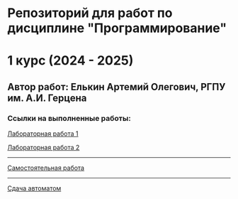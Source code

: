 # Репозиторий для работ по дисциплине "Программирование"
# 1 курс (2024 - 2025)
## Автор работ: Елькин Артемий Олегович, РГПУ им. А.И. Герцена

### Ссылки на выполненные работы:
[Лабораторная работа 1](https://github.com/temaelkin/PROG_LABS/blob/main/LR1/lab_1-%D0%95%D0%BB%D1%8C%D0%BA%D0%B8%D0%BD_%D0%90%D1%80%D1%82%D0%B5%D0%BC%D0%B8%D0%B9_1%D0%BA%D1%83%D1%80%D1%81_%D0%98%D0%92%D0%A2-1.2.md)

[Лабораторная работа 2](https://github.com/temaelkin/PROG_LABS/blob/main/LR2/lab_2-%D0%95%D0%BB%D1%8C%D0%BA%D0%B8%D0%BD_%D0%90%D1%80%D1%82%D0%B5%D0%BC%D0%B8%D0%B9_1%D0%BA%D1%83%D1%80%D1%81_%D0%98%D0%92%D0%A2-1.2.md)

***
[Самостоятельная работа](https://github.com/temaelkin/PROG_LABS/blob/main/SR/sr-%D0%95%D0%BB%D1%8C%D0%BA%D0%B8%D0%BD_%D0%90%D1%80%D1%82%D0%B5%D0%BC%D0%B8%D0%B9_1%D0%BA%D1%83%D1%80%D1%81_%D0%98%D0%92%D0%A2-1.2.md)

***
[Сдача автоматом](https://github.com/temaelkin/PROG_LABS/blob/main/AUTO/avto-%D0%95%D0%BB%D1%8C%D0%BA%D0%B8%D0%BD_%D0%90%D1%80%D1%82%D0%B5%D0%BC%D0%B8%D0%B9_1%D0%BA%D1%83%D1%80%D1%81_%D0%98%D0%92%D0%A2-1.2%201.md)
